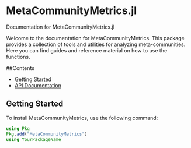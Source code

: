 # MetaCommunityMetrics.jl

Documentation for MetaCommunityMetrics.jl

Welcome to the documentation for MetaCommunityMetrics. This package provides a collection of tools and utilities for analyzing meta-communities. Here you can find guides and reference material on how to use the functions.

##Contents
- [Getting Started](#getting-started)
- [API Documentation](api.md)

## Getting Started

To install MetaCommunityMetrics, use the following command:

```julia
using Pkg
Pkg.add("MetaCommunityMetrics")
using YourPackageName
```

